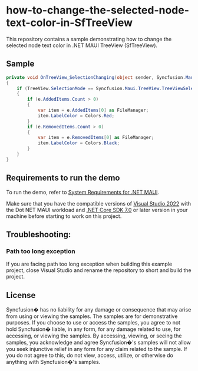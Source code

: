 # how-to-change-the-selected-node-text-color-in-SfTreeView

This repository contains a sample demonstrating how to change the selected node text color in .NET MAUI TreeView (SfTreeView).

## Sample

```csharp
private void OnTreeView_SelectionChanging(object sender, Syncfusion.Maui.TreeView.ItemSelectionChangingEventArgs e)
{
    if (TreeView.SelectionMode == Syncfusion.Maui.TreeView.TreeViewSelectionMode.Single)
    {
        if (e.AddedItems.Count > 0)
        {
            var item = e.AddedItems[0] as FileManager;
            item.LabelColor = Colors.Red;
        }
        if (e.RemovedItems.Count > 0)
        {
            var item = e.RemovedItems[0] as FileManager;
            item.LabelColor = Colors.Black;
        }
    }
}
```
## Requirements to run the demo

To run the demo, refer to [System Requirements for .NET MAUI](https://help.syncfusion.com/maui/system-requirements).

Make sure that you have the compatible versions of [Visual Studio 2022](https://visualstudio.microsoft.com/downloads/ ) with the Dot NET MAUI workload and [.NET Core SDK 7.0](https://dotnet.microsoft.com/en-us/download/dotnet/7.0) or later version in your machine before starting to work on this project.

## Troubleshooting:
### Path too long exception

If you are facing path too long exception when building this example project, close Visual Studio and rename the repository to short and build the project.

## License

Syncfusion� has no liability for any damage or consequence that may arise from using or viewing the samples. The samples are for demonstrative purposes. If you choose to use or access the samples, you agree to not hold Syncfusion� liable, in any form, for any damage related to use, for accessing, or viewing the samples. By accessing, viewing, or seeing the samples, you acknowledge and agree Syncfusion�'s samples will not allow you seek injunctive relief in any form for any claim related to the sample. If you do not agree to this, do not view, access, utilize, or otherwise do anything with Syncfusion�'s samples.